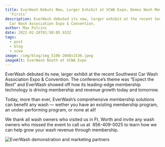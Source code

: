 ```yaml
---
title: EverWash Debuts New, Larger Exhibit at SCWA Expo; Demos Wash Membership
  ‘Firsts’
description: EverWash debuted its new, larger exhibit at the recent Southwest
  Car Wash Association Expo & Convention.
author: Max Pulcini
date: 2022-02-26T01:58:05.932Z
tags:
  - post
  - blog
  - scwa
image: /img/blog/img_5106-2048x1536.jpeg
imageAlt: EverWash Booth at SCWA Expo
---
```

EverWash debuted its new, larger exhibit at the recent Southwest Car Wash Association Expo & Convention. The conference’s theme was “Expect the Best” and EverWash showed off how its leading-edge membership technology is driving membership and revenue growth today and tomorrow.

Today, more than ever, EverWash’s comprehensive membership solutions can benefit any wash — wether you have an existing membership program, an under-performing program, or none at all!

We thank all wash owners who visited us in Ft. Worth and invite any wash owners who missed the event to call us at  856-409-0025 to learn how we can help grow your wash revenue through membership.

![EverWash demonstration and marketing partners](/img/blog/swca-promo-art-1-.png "EverWash demonstration and marketing partners")